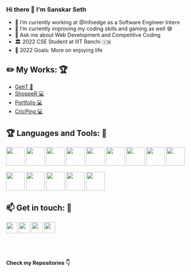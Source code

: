 ### Hi there 👋 I'm Sanskar Seth

- 🔭 I’m currently working at @Infoedge as a Software Engineer Intern
- 🌱 I’m currently improving my coding skills and gaming as well 😅
- 💬 Ask me about Web Development and Competitive Coding
- 🏛️ 2022 CSE Student at IIIT Ranchi :india:
- 🥅 2022 Goals: More on enjoying life

## :pencil2: My Works: :trophy:

- [GetiT 📱](https://github.com/sanskarseth/GetiT-Client)
- [ShoppeR 💻](https://iiitrshops.netlify.app/)
- [Portfolio 💻](https://sanskarseth.netlify.app/)
- [CricPing 💻](https://github.com/sanskarseth/CricPing)

## :trophy: Languages and Tools: :robot:

<img src="https://logo.letskhabar.com/img?tool=html&acol=gold" width="50px"> <img src="https://logo.letskhabar.com/img?tool=css&acol=gold" width="50px"> <img src="https://logo.letskhabar.com/img?tool=bootstrap&acol=gold" width="50px"> <img src="https://logo.letskhabar.com/img?tool=js&acol=gold" width="50px"> <img src="https://logo.letskhabar.com/img?tool=react&acol=gold" width="50px"> <img src="https://logo.letskhabar.com/img?tool=node&acol=gold" width="50px"> <img src="https://logo.letskhabar.com/img?tool=mongodb&acol=gold" width="50px"> <img src="https://logo.letskhabar.com/img?tool=firebase&acol=gold" width="50px"> <img src="https://logo.letskhabar.com/img?tool=python&acol=gold" width="50px">

<img src="https://logo.letskhabar.com/img?tool=git&acol=gold" width="50px"> <img src="https://logo.letskhabar.com/img?tool=github&acol=gold" width="50px"> <img src="https://logo.letskhabar.com/img?tool=ubuntu&acol=gold" width="50px"> <img src="https://logo.letskhabar.com/img?tool=netlify&acol=gold" width="50px"> <img src="https://logo.letskhabar.com/img?tool=heroku&acol=gold" width="50px">

## :mailbox: Get in touch: 💬

[<img src="https://logo.letskhabar.com/img?tool=linkedin&acol=gold" width="30px">](https://www.linkedin.com/in/sanskarseth/)
[<img src="https://logo.letskhabar.com/img?tool=twitter&acol=gold" width="30px">](https://twitter.com/__sanSkar__)
[<img src="https://logo.letskhabar.com/img?tool=mail&acol=gold" width="30px">](mailto:sanskar.iiitr@gmail.com)
[<img src="https://logo.letskhabar.com/img?tool=globe&acol=gold" width="30px">](https://sanskarseth.me)
<br>
<br>

<!-- <details>
  <summary><b>⚡ Github Stats</b></summary>
<img height="180em" src="https://github-readme-stats.vercel.app/api?username=sanskar-seth&show_icons=true&hide_border=true&&count_private=true&include_all_commits=true" />
<img height="180em" src="https://github-readme-stats.vercel.app/api/top-langs/?username=sanskar-seth&exclude_repo=KNN-Image-Classification&show_icons=true&hide_border=true&layout=compact&langs_count=8"/>
</details> -->

<br>

#### Check my Repositories 👇

